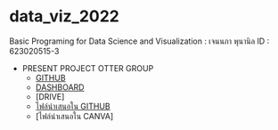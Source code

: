 # data_viz_2022
Basic Programing for Data Science and Visualization : เจนนภา พุนานิล ID : 623020515-3

* PRESENT PROJECT OTTER GROUP
  * [GITHUB](https://github.com/Jennapa-colab/data_viz_2022)
  * [DASHBOARD](https://datastudio.google.com/u/0/reporting/b35836e7-e73b-4390-87d0-14414578151d/page/h5qoC?pli=1)
  * [DRIVE]
  * [ไฟล์นำเสนอใน GITHUB](https://github.com/Jennapa-colab/data_viz_2022/blob/main/Final_Project.ipynb)
  * [ไฟล์นำเสนอใน CANVA]
